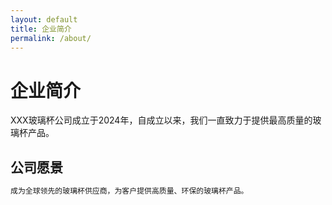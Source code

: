 ```yaml
---
layout: default
title: 企业简介
permalink: /about/
---
```


# 企业简介

XXX玻璃杯公司成立于2024年，自成立以来，我们一直致力于提供最高质量的玻璃杯产品。

## 公司愿景

```markdown
成为全球领先的玻璃杯供应商，为客户提供高质量、环保的玻璃杯产品。
